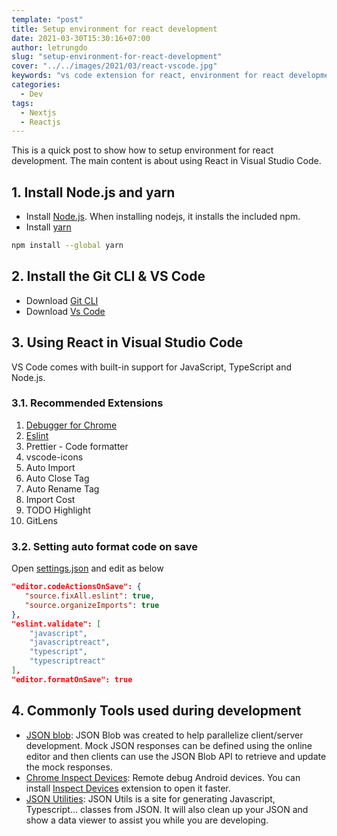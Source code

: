```yaml
---
template: "post"
title: Setup environment for react development
date: 2021-03-30T15:30:16+07:00
author: letrungdo
slug: "setup-environment-for-react-development"
cover: "../../images/2021/03/react-vscode.jpg"
keywords: "vs code extension for react, environment for react development"
categories:
  - Dev
tags:
  - Nextjs
  - Reactjs
---
```

This is a quick post to show how to setup environment for react development. The main content is about using React in Visual Studio Code.
## 1. Install Node.js and yarn
- Install <a href="https://nodejs.org/en/download" target="_blank" rel="nofollow noopener noreferrer">Node.js</a>. When installing nodejs, it installs the included npm.
- Install <a href="https://classic.yarnpkg.com/en/docs/install" target="_blank" rel="nofollow noopener noreferrer">yarn</a>
```bash
npm install --global yarn
```

## 2. Install the Git CLI & VS Code
- Download <a href="https://git-scm.com/downloads" target="_blank" rel="nofollow noopener noreferrer">Git CLI</a>
- Download <a href="https://code.visualstudio.com/Download" target="_blank" rel="nofollow noopener noreferrer">Vs Code</a>

## 3. Using React in Visual Studio Code
VS Code comes with built-in support for JavaScript, TypeScript and Node.js.

### 3.1. Recommended Extensions
1. <a href="https://code.visualstudio.com/docs/nodejs/reactjs-tutorial#_debugging-react" target="_blank" rel="nofollow noopener noreferrer">Debugger for Chrome</a>
2. <a href="https://code.visualstudio.com/docs/nodejs/reactjs-tutorial#_linting" target="_blank" rel="nofollow noopener noreferrer">Eslint</a>
3. Prettier - Code formatter
4. vscode-icons
5. Auto Import
6. Auto Close Tag
7. Auto Rename Tag
8. Import Cost
9.  TODO Highlight
10. GitLens

### 3.2. Setting auto format code on save
Open <a href="https://code.visualstudio.com/docs/getstarted/settings" target="_blank" rel="nofollow noopener noreferrer">settings.json</a>
 and edit as below
```json
"editor.codeActionsOnSave": {
   "source.fixAll.eslint": true,
   "source.organizeImports": true
},
"eslint.validate": [
    "javascript",
    "javascriptreact",
    "typescript",
    "typescriptreact"
],
"editor.formatOnSave": true
```
## 4. Commonly Tools used during development
- <a href="https://jsonblob.com" target="_blank" rel="nofollow noopener noreferrer">JSON blob</a>: JSON Blob was created to help parallelize client/server development. Mock JSON responses can be defined using the online editor and then clients can use the JSON Blob API to retrieve and update the mock responses.
- <a href="chrome://inspect/#devices" target="_blank" rel="nofollow noopener noreferrer">Chrome Inspect Devices</a>: Remote debug Android devices.
You can install <a href="https://chrome.google.com/webstore/detail/inspect-devices/gekjjfijolflhgbhjggpflnklibhkmjh?hl=vi" target="_blank" rel="nofollow noopener noreferrer">Inspect Devices</a> extension to open it faster.
- <a href="https://jsonutils.com" target="_blank" rel="nofollow noopener noreferrer">JSON Utilities</a>: JSON Utils is a site for generating Javascript, Typescript... classes from JSON. It will also clean up your JSON and show a data viewer to assist you while you are developing.
